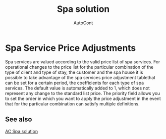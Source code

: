 ﻿---
    title: "Spa solution"
    author: AutoCont
    ms.date: 04/30/2018
    ms.topic: article
    ms.prod: dynamics-nav-2017
    ms.contentlocale: en
    ms.lasthandoff: 04/30/2018
---

# Spa Service Price Adjustments

Spa services are valued according to the valid price list of spa services. For operational changes to the price list for the particular combination of the type of client and type of stay, the customer and the spa house it is possible to take advantage of the spa services price adjustment tablethat can be set for a certain period, the coefficients for each type of spa services.
The default value is automatically added to 1, which does not represent any change to the standard list price.
The priority field allows you to set the order in which you want to apply the price adjustment in the event that for the particular combination can satisfy multiple definitions. 



## <a name="see-also"></a>See also
[AC Spa solution](ac-spa-solution.md)